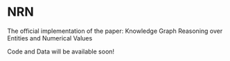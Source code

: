 # NRN

The official implementation of the paper: Knowledge Graph Reasoning over Entities and Numerical Values

Code and Data will be available soon!
